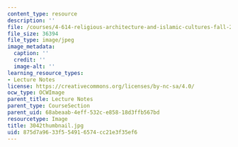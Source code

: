 ```yaml
---
content_type: resource
description: ''
file: /courses/4-614-religious-architecture-and-islamic-cultures-fall-2002/875d7a9633f554916574cc21e3f35ef6_3042thumbnail.jpg
file_size: 36394
file_type: image/jpeg
image_metadata:
  caption: ''
  credit: ''
  image-alt: ''
learning_resource_types:
- Lecture Notes
license: https://creativecommons.org/licenses/by-nc-sa/4.0/
ocw_type: OCWImage
parent_title: Lecture Notes
parent_type: CourseSection
parent_uid: 68abeaab-4eff-532c-e858-18d3ffb567bd
resourcetype: Image
title: 3042thumbnail.jpg
uid: 875d7a96-33f5-5491-6574-cc21e3f35ef6
---
```

